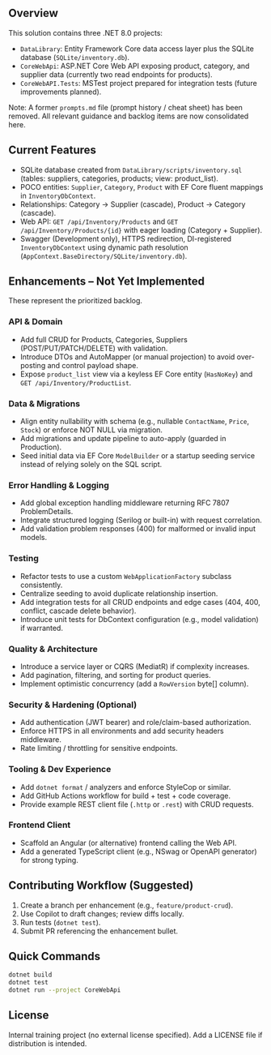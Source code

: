 ## Overview

This solution contains three .NET 8.0 projects:
- `DataLibrary`: Entity Framework Core data access layer plus the SQLite database (`SQLite/inventory.db`).
- `CoreWebApi`: ASP.NET Core Web API exposing product, category, and supplier data (currently two read endpoints for products).
- `CoreWebAPI.Tests`: MSTest project prepared for integration tests (future improvements planned).

Note: A former `prompts.md` file (prompt history / cheat sheet) has been removed. All relevant guidance and backlog items are now consolidated here.

## Current Features
- SQLite database created from `DataLibrary/scripts/inventory.sql` (tables: suppliers, categories, products; view: product_list).
- POCO entities: `Supplier`, `Category`, `Product` with EF Core fluent mappings in `InventoryDbContext`.
- Relationships: Category → Supplier (cascade), Product → Category (cascade).
- Web API: `GET /api/Inventory/Products` and `GET /api/Inventory/Products/{id}` with eager loading (Category + Supplier).
- Swagger (Development only), HTTPS redirection, DI-registered `InventoryDbContext` using dynamic path resolution (`AppContext.BaseDirectory/SQLite/inventory.db`).

## Enhancements – Not Yet Implemented
These represent the prioritized backlog. 

### API & Domain
- Add full CRUD for Products, Categories, Suppliers (POST/PUT/PATCH/DELETE) with validation.
- Introduce DTOs and AutoMapper (or manual projection) to avoid over-posting and control payload shape.
- Expose `product_list` view via a keyless EF Core entity (`HasNoKey`) and `GET /api/Inventory/ProductList`.

### Data & Migrations
- Align entity nullability with schema (e.g., nullable `ContactName`, `Price`, `Stock`) or enforce NOT NULL via migration.
- Add migrations and update pipeline to auto-apply (guarded in Production).
- Seed initial data via EF Core `ModelBuilder` or a startup seeding service instead of relying solely on the SQL script.

### Error Handling & Logging
- Add global exception handling middleware returning RFC 7807 ProblemDetails.
- Integrate structured logging (Serilog or built-in) with request correlation.
- Add validation problem responses (400) for malformed or invalid input models.

### Testing
- Refactor tests to use a custom `WebApplicationFactory` subclass consistently.
- Centralize seeding to avoid duplicate relationship insertion.
- Add integration tests for all CRUD endpoints and edge cases (404, 400, conflict, cascade delete behavior).
- Introduce unit tests for DbContext configuration (e.g., model validation) if warranted.

### Quality & Architecture
- Introduce a service layer or CQRS (MediatR) if complexity increases.
- Add pagination, filtering, and sorting for product queries.
- Implement optimistic concurrency (add a `RowVersion` byte[] column).

### Security & Hardening (Optional)
- Add authentication (JWT bearer) and role/claim-based authorization.
- Enforce HTTPS in all environments and add security headers middleware.
- Rate limiting / throttling for sensitive endpoints.

### Tooling & Dev Experience
- Add `dotnet format` / analyzers and enforce StyleCop or similar.
- Add GitHub Actions workflow for build + test + code coverage.
- Provide example REST client file (`.http` or `.rest`) with CRUD requests.

### Frontend Client
- Scaffold an Angular (or alternative) frontend calling the Web API.
- Add a generated TypeScript client (e.g., NSwag or OpenAPI generator) for strong typing.

## Contributing Workflow (Suggested)
1. Create a branch per enhancement (e.g., `feature/product-crud`).
2. Use Copilot to draft changes; review diffs locally.
3. Run tests (`dotnet test`).
4. Submit PR referencing the enhancement bullet.

## Quick Commands
```bash
dotnet build
dotnet test
dotnet run --project CoreWebApi
```

## License
Internal training project (no external license specified). Add a LICENSE file if distribution is intended.